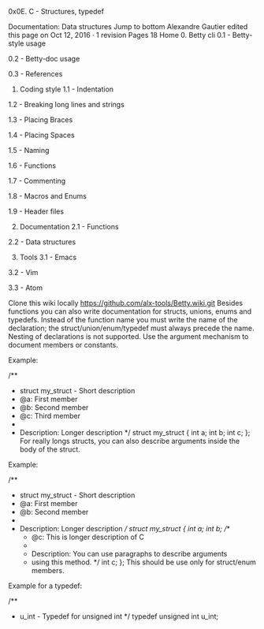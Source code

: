 0x0E. C - Structures, typedef

Documentation: Data structures
Jump to bottom
Alexandre Gautier edited this page on Oct 12, 2016 · 1 revision
 Pages 18
Home
0. Betty cli
0.1 - Betty-style usage

0.2 - Betty-doc usage

0.3 - References

1. Coding style
1.1 - Indentation

1.2 - Breaking long lines and strings

1.3 - Placing Braces

1.4 - Placing Spaces

1.5 - Naming

1.6 - Functions

1.7 - Commenting

1.8 - Macros and Enums

1.9 - Header files

2. Documentation
2.1 - Functions

2.2 - Data structures

3. Tools
3.1 - Emacs

3.2 - Vim

3.3 - Atom

Clone this wiki locally
https://github.com/alx-tools/Betty.wiki.git
Besides functions you can also write documentation for structs, unions, enums and typedefs.
Instead of the function name you must write the name of the declaration;
the struct/union/enum/typedef must always precede the name. Nesting of declarations is not supported.
Use the argument mechanism to document members or constants.

Example:

/**
 * struct my_struct - Short description
 * @a: First member
 * @b: Second member
 * @c: Third member
 *
 * Description: Longer description
 */
struct my_struct
{
	int a;
	int b;
	int c;
};
For really longs structs, you can also describe arguments inside the body of the struct.

Example:

/**
 * struct my_struct - Short description
 * @a: First member
 * @b: Second member
 *
 * Description: Longer description
 */
struct my_struct
{
	int a;
	int b;
	/**
	 * @c: This is longer description of C
	 *
	 * Description: You can use paragraphs to describe arguments
	 * using this method.
	 */
	int c;
};
This should be use only for struct/enum members.

Example for a typedef:

/**
 * u_int - Typedef for unsigned int
 */
typedef unsigned int u_int;
